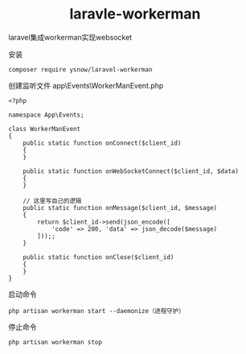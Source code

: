 ﻿# <center>laravle-workerman</center>
laravel集成workerman实现websocket

安装
~~~
composer require ysnow/laravel-workerman
~~~
创建监听文件 app\Events\WorkerManEvent.php
~~~
<?php

namespace App\Events;

class WorkerManEvent
{
    public static function onConnect($client_id)
    {
    }

    public static function onWebSocketConnect($client_id, $data)
    {
    }

    // 这里写自己的逻辑
    public static function onMessage($client_id, $message)
    {
        return $client_id->send(json_encode([
            'code' => 200, 'data' => json_decode($message)
        ]));;
    }

    public static function onClose($client_id)
    {
    }
}
~~~
启动命令
~~~
php artisan workerman start --daemonize（进程守护）
~~~
停止命令
~~~
php artisan workerman stop
~~~
